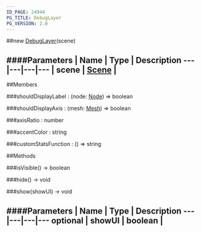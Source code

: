 ```yaml
---
ID_PAGE: 24944
PG_TITLE: DebugLayer
PG_VERSION: 2.0
---
```

##new [DebugLayer](/classes/DebugLayer)(scene)




####Parameters
 | Name | Type | Description
---|---|---|---
 | scene | [Scene](/classes/Scene) | 
---

##Members

###shouldDisplayLabel : (node: [Node](/classes/Node)) =&gt; boolean




###shouldDisplayAxis : (mesh: [Mesh](/classes/Mesh)) =&gt; boolean




###axisRatio : number







###accentColor : string


###customStatsFunction : () =&gt; string




##Methods

###isVisible() &rarr; boolean




###hide() &rarr; void




###show(showUI) &rarr; void

####Parameters
 | Name | Type | Description
---|---|---|---
optional | showUI | boolean | 
---
